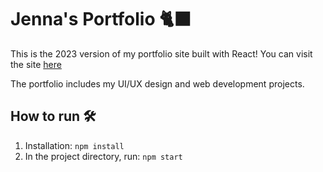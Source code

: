 # Jenna's Portfolio 🐈‍⬛

This is the 2023 version of my portfolio site built with React! You can visit the site [here](https://www.hanjenna.com/)

The portfolio includes my UI/UX design and web development projects. 


## How to run 🛠
1. Installation: `npm install`
2. In the project directory, run: `npm start`
